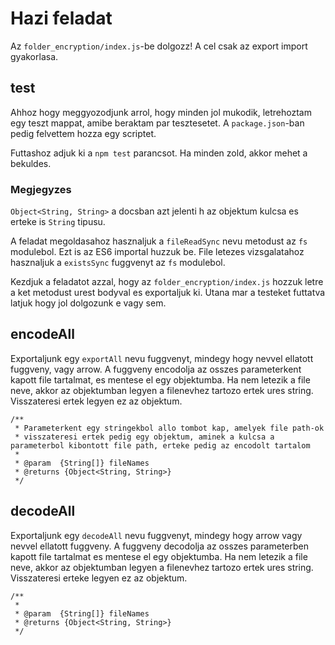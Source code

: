 # Hazi feladat

Az `folder_encryption/index.js`-be dolgozz! A cel csak az export import gyakorlasa.


## test

Ahhoz hogy meggyozodjunk arrol, hogy minden jol mukodik, letrehoztam egy teszt mappat, amibe beraktam par tesztesetet.
A `package.json`-ban pedig felvettem hozza egy scriptet.

Futtashoz adjuk ki a `npm test` parancsot. Ha minden zold, akkor mehet a bekuldes.

### Megjegyzes

`Object<String, String>` a docsban azt jelenti h az objektum kulcsa es erteke is `String` tipusu.

A feladat megoldasahoz hasznaljuk a `fileReadSync` nevu metodust az `fs` modulebol. Ezt is az ES6 importal huzzuk be.
File letezes vizsgalatahoz hasznaljuk a `existsSync` fuggvenyt az `fs` modulebol.

Kezdjuk a feladatot azzal, hogy az `folder_encryption/index.js` hozzuk letre a ket metodust urest bodyval es exportaljuk ki.
Utana mar a testeket futtatva latjuk hogy jol dolgozunk e vagy sem.

## encodeAll

Exportaljunk egy `exportAll` nevu fuggvenyt, mindegy hogy nevvel ellatott fuggveny, vagy arrow.
A fuggveny encodolja az osszes parameterkent kapott file tartalmat, es mentese el egy objektumba.
Ha nem letezik a file neve, akkor az objektumban legyen a filenevhez tartozo ertek ures string.
Visszateresi ertek legyen ez az objektum.

```
/**
 * Parameterkent egy stringekbol allo tombot kap, amelyek file path-ok
 * visszateresi ertek pedig egy objektum, aminek a kulcsa a parameterbol kibontott file path, erteke pedig az encodolt tartalom
 * 
 * @param  {String[]} fileNames 
 * @returns {Object<String, String>}
 */
```

## decodeAll

Exportaljunk egy `decodeAll` nevu fuggvenyt, mindegy hogy arrow vagy nevvel ellatott fuggveny. 
A fuggveny decodolja az osszes parameterben kapott file tartalmat es mentese el egy objektumba.
Ha nem letezik a file neve, akkor az objektumban legyen a filenevhez tartozo ertek ures string.
Visszateresi erteke legyen ez az objektum.

```
/**
 * 
 * @param  {String[]} fileNames
 * @returns {Object<String, String>} 
 */
```
